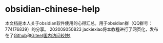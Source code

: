 # obsidian-chinese-help



本文档是本人关于obsidian软件使用的心得汇总，用于obsidian群（QQ群号：774176839）的分享。
202009050823
jackiexiao将本教程进行了网页化，发布在了[Github](https://jackiexiao.github.io/obsidian-chinese-help/)和[Gitee(国内访问较快)](http://jackiegeek.gitee.io/obsidian-chinese-help/)
